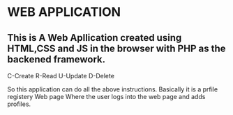 # WEB APPLICATION

## This is A Web Apllication created using HTML,CSS and JS in the browser with PHP as the backened framework.

C-Create
R-Read
U-Update
D-Delete

So this application can do all the above instructions.
Basically it is a prfile registery Web page
Where the user logs into the web page and adds profiles.
